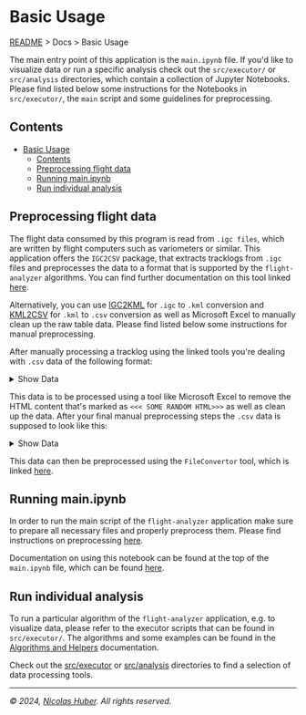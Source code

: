# Basic Usage

[README](/README.md) > Docs > Basic Usage

The main entry point of this application is the `main.ipynb` file. If you'd like to visualize data or run a specific analysis check out the `src/executor/` or `src/analysis` directories, which contain a collection of Jupyter Notebooks. Please find listed below some instructions for the Notebooks in `src/executor/`, the `main` script and some guidelines for preprocessing.

## Contents

- [Basic Usage](#basic-usage)
  - [Contents](#contents)
  - [Preprocessing flight data](#preprocessing-flight-data)
  - [Running main.ipynb](#running-mainipynb)
  - [Run individual analysis](#run-individual-analysis)


## Preprocessing flight data

The flight data consumed by this program is read from `.igc files`, which are written by flight computers such as variometers or similar. This application offers the `IGC2CSV` package, that extracts tracklogs from `.igc` files and preprocesses the data to a format that is supported by the `flight-analyzer` algorithms. You can find further documentation on this tool linked [here](/docs/documentation/algorithms-and-helpers.md#igc2csv).

Alternatively, you can use [IGC2KML](https://igc2kml.com/) for `.igc` to `.kml` conversion and [KML2CSV](https://products.aspose.app/gis/conversion/kml-to-csv) for `.kml` to `.csv` conversion as well as Microsoft Excel to manually clean up the raw table data. Please find listed below some instructions for manual preprocessing.

After manually processing a tracklog using the linked tools you're dealing with `.csv` data of the following format: 

<details>
<summary>Show Data</summary>

```txt
name,description,altitudeMode,visibility,tessellate,WKT
<<< SOME RANDOM HTML>>>
"12:25:30 0m 5kmh 0m/s 0km",,"clampToGround",,"true","LINESTRING Z (7.530683 46.213083 2612, 7.5307 46.213083 2612)"
"12:25:31 1m 0kmh +1m/s 0km",,"clampToGround",,"true","LINESTRING Z (7.5307 46.213083 2612, 7.5307 46.213083 2612)"
...
```
</details>

This data is to be processed using a tool like Microsoft Excel to remove the HTML content that's marked as `<<< SOME RANDOM HTML>>>` as well as clean up the data. After your final manual preprocessing steps the `.csv` data is supposed to look like this:

<details>
<summary>Show Data</summary>

```txt
name,description,altitudeMode,visibility,tessellate,WKT
12:25:30 0m 5kmh 0m/s 0km,,clampToGround,,TRUE,"LINESTRING Z (7.530683 46.213083 2612, 7.5307 46.213083 2612)"
12:25:31 1m 0kmh +1m/s 0km,,clampToGround,,TRUE,"LINESTRING Z (7.5307 46.213083 2612, 7.5307 46.213083 2612)"
```

</details>

This data can then be preprocessed using the `FileConvertor` tool, which is linked [here](/src/helpers/file_convertor.py).

## Running main.ipynb

In order to run the main script of the `flight-analyzer` application make sure to prepare all necessary files and properly preprocess them. Please find instructions on preprocessing [here](#preprocessing-flight-data).

Documentation on using this notebook can be found at the top of the `main.ipynb` file, which can be found [here](/main.ipynb).

## Run individual analysis

To run a particular algorithm of the `flight-analyzer` application, e.g. to visualize data, please refer to the executor scripts that can be found in `src/executor/`. The algorithms and some examples can be found in the [Algorithms and Helpers](/docs/documentation/algorithms-and-helpers.md) documentation.

Check out the [src/executor](/src/executor/) or [src/analysis](/src/analysis/) directories to find a selection of data processing tools. 

---

_© 2024, [Nicolas Huber](https://nicolas-huber.ch). All rights reserved._
